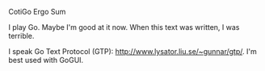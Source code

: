 CotiGo Ergo Sum



I play Go. Maybe I'm good at it now. When this text was written, I was terrible.

I speak Go Text Protocol (GTP): http://www.lysator.liu.se/~gunnar/gtp/. I'm best
used with GoGUI.
